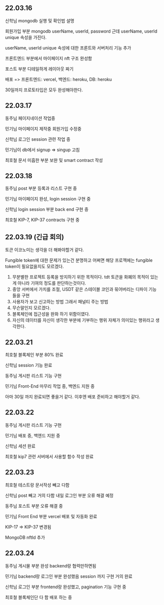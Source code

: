## 22.03.16

신학님 mongodb 실행 및 확인법 설명

회원가입 부분 mongodb userName, userId, password 근데 userName, userId unique 속성을 가진다.

userName, userId unique 속성에 대한 프론트와 서버처리 기능 추가

프론트엔드 부분에서 마이페이지 nft 구조 완성함

포스트 부분 디테일하게 레이아웃 짜기

배포 => 프론트엔드: vercel, 백엔드: heroku, DB: heroku

30일까지 프로토타입은 모두 완성해야한다.

## 22.03.17

동주님 페이지네이션 작업중

민기님 마이페이지 제작중 회원가입 수정중

신학님 로그인 session 관련 작업 중

민기님이 db에서 signup => singup 고침

최호철 문서 미흡한 부분 보완 및 smart contract 작성

## 22.03.18

동주님 post 부분 등록과 리스트 구현 중

민기님 마이페이지 완성, login session 구현 중

신학님 login session 부분 back end 구현 중

최호철 KIP-7, KIP-37 contracts 구현 중

## 22.03.19 (긴급 회의)

토큰 이코노미는 생각을 더 해봐야할거 같다.

Fungible token에 대한 문제가 있는건 분명하고 어쩌면 해당 프로젝에는 fungible token이 필요없을지도 모르겠다.

1. 무분별한 프로젝트 등록을 방지하기 위한 목적이다. tdt 토큰을 화폐의 목적이 있는게 아니라 기여의 정도를 판단하는것이다.
2. 중앙 서버에서 가치를 조절, USDT 같은 스테이블 코인과 묶어버리는 디파이 기능들을 구현
3. 사용자가 보고 신고하는 방법 그래서 패널티 주는 방법
4. 무슨말인지 모르겠다.
5. 블록체인에 접근성을 완화 하기 위함이였다.
6. 자신의 데이터를 자신이 생각한 부분에 기부하는 행위 자체가 의미있는 행위라고 생각한다.

## 22.03.21

최호철 블록체인 부분 80% 완료

신학님 session 기능 완료

동주님 게시판 리스트 기능 구현

민기님 Front-End 마무리 작업 중, 백엔드 지원 중

아마 30일 까지 완료되면 좋을거 같다. 이후엔 배포 준비하고 해야할거 같다.

## 22.03.22

동주님 게시판 리스트 기능 구현

민기님 배포 중, 백엔드 지원 중

신학님 세션 완료

최호철 kip7 관련 서버에서 사용할 함수 작성 완료

## 22.03.23

최호철 테스트랑 문서작성 빼고 다함

신학님 post 빼고 거의 다함 내일 로그인 부분 오류 해결 예정

동주님 포스트 부분 오류 해결 중

민기님 Front End 부분 vercel 배포 및 자동화 완료

KIP-17 => KIP-37 변경됨

MongoDB nftId 추가

## 22.03.24

동주님 게시물 부분 완성 backend랑 협력만하면됨

민기님 backend랑 로그인 부분 완성했음 session 까지 구현 거의 완료

신학님 로그인 부분 frontend랑 완성했고, pagination 기능 구현 중

최호철 블록체인단 다 함 배포 하는 중
